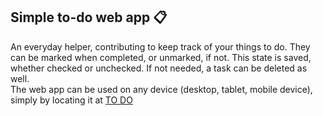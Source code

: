 ## Simple to-do web app 📋

An everyday helper, contributing to keep track of your things to do. They can be marked when completed, or unmarked, if not. This state is saved, whether checked or unchecked. If not needed, a task can be deleted as well.  
The web app can be used on any device (desktop, tablet, mobile device), simply by locating it at [TO DO](https://dmtfvn.github.io/to-do/)  
